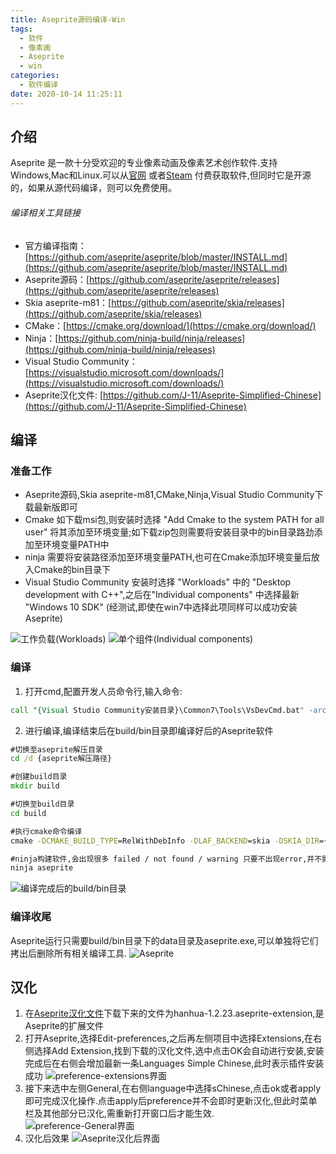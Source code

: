 ```yaml
---
title: Aseprite源码编译-Win
tags:
  - 软件
  - 像素画
  - Aseprite
  - win
categories:
  - 软件编译
date: 2020-10-14 11:25:11
---
```



## 介绍

Aseprite 是一款十分受欢迎的专业像素动画及像素艺术创作软件.支持Windows,Mac和Linux.可以从[官网](https://www.aseprite.org/) 或者[Steam](https://store.steampowered.com/app/431730/Aseprite/) 付费获取软件,但同时它是开源的，如果从源代码编译，则可以免费使用。

<!--more-->

###### 编译相关工具链接
+ 官方编译指南：[https://github.com/aseprite/aseprite/blob/master/INSTALL.md](https://github.com/aseprite/aseprite/blob/master/INSTALL.md)
+ Aseprite源码：[https://github.com/aseprite/aseprite/releases](https://github.com/aseprite/aseprite/releases)
+ Skia aseprite-m81：[https://github.com/aseprite/skia/releases](https://github.com/aseprite/skia/releases)
+ CMake：[https://cmake.org/download/](https://cmake.org/download/)
+ Ninja：[https://github.com/ninja-build/ninja/releases](https://github.com/ninja-build/ninja/releases)
+ Visual Studio Community：[https://visualstudio.microsoft.com/downloads/](https://visualstudio.microsoft.com/downloads/)
+ Aseprite汉化文件: [https://github.com/J-11/Aseprite-Simplified-Chinese](https://github.com/J-11/Aseprite-Simplified-Chinese)

## 编译

### 准备工作

* Aseprite源码,Skia aseprite-m81,CMake,Ninja,Visual Studio Community下载最新版即可
* Cmake 如下载msi包,则安装时选择 "Add Cmake to the system PATH for all user" 将其添加至环境变量;如下载zip包则需要将安装目录中的bin目录路劲添加至环境变量PATH中
* ninja 需要将安装路径添加至环境变量PATH,也可在Cmake添加环境变量后放入Cmake的bin目录下
* Visual Studio Community 安装时选择 "Workloads" 中的 "Desktop development with C++",之后在"Individual components" 中选择最新 "Windows 10 SDK" (经测试,即使在win7中选择此项同样可以成功安装Aseprite)

![工作负载(Workloads)](../Aseprite源码编译-Win/imgs/Workloads20200921141524.png)
![单个组件(Individual components)](../Aseprite源码编译-Win/imgs/Individual_components20200921141741.png)

### 编译

1. 打开cmd,配置开发人员命令行,输入命令:
``` cmd cmd命令
call "{Visual Studio Community安装目录}\Common7\Tools\VsDevCmd.bat" -arch=x64
```

2. 进行编译,编译结束后在build/bin目录即编译好后的Aseprite软件
``` cmd cmd命令
#切换至aseprite解压目录
cd /d {aseprite解压路径}

#创建build目录
mkdir build

#切换至build目录
cd build

#执行cmake命令编译
cmake -DCMAKE_BUILD_TYPE=RelWithDebInfo -DLAF_BACKEND=skia -DSKIA_DIR={Skia aseprite-m81解压目录} -DSKIA_LIBRARY_DIR={Skia aseprite-m81解压目录}\out\Release-x64 -G Ninja .. 

#ninja构建软件,会出现很多 failed / not found / warning 只要不出现error,并不影响编译结果
ninja aseprite
```
![编译完成后的build/bin目录](../Aseprite源码编译-Win/imgs/compiler_result20200921144949.png)

### 编译收尾
Aseprite运行只需要build/bin目录下的data目录及aseprite.exe,可以单独将它们拷出后删除所有相关编译工具.
![Aseprite](../Aseprite源码编译-Win/imgs/Aseprite20200921150324.png)

## 汉化
1. 在[Aseprite汉化文件](https://github.com/J-11/Aseprite-Simplified-Chinese)下载下来的文件为hanhua-1.2.23.aseprite-extension,是Aseprite的扩展文件
2. 打开Aseprite,选择Edit-preferences,之后再左侧项目中选择Extensions,在右侧选择Add Extension,找到下载的汉化文件,选中点击OK会自动进行安装,安装完成后在右侧会增加最新一条Languages Simple Chinese,此时表示插件安装成功
![preference-extensions界面](../Aseprite源码编译-Win/imgs/Aseprite_Extension20200921151346.png)
3. 接下来选中左侧General,在右侧language中选择sChinese,点击ok或者apply即可完成汉化操作.点击apply后preference并不会即时更新汉化,但此时菜单栏及其他部分已汉化,需重新打开窗口后才能生效.
![preference-General界面](../Aseprite源码编译-Win/imgs/Aseprite_General20200921151346.png)
4. 汉化后效果
![Aseprite汉化后界面](../Aseprite源码编译-Win/imgs/Aseprite_Chinese20200921153025.png)
